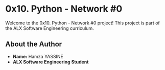 # 0x10. Python - Network #0

Welcome to the 0x10. Python - Network #0 project! This project is part of the ALX Software Engineering curriculum.

## About the Author
- **Name:** Hamza YASSINE
- **ALX Software Engineering Student** 

